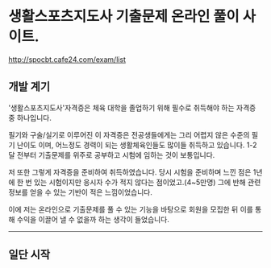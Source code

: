 # 생활스포츠지도사 기출문제 온라인 풀이 사이트.
<http://spocbt.cafe24.com/exam/list>

## 개발 계기

'생활스포츠지도사'자격증은 체육 대학을 졸업하기 위해 필수로 취득해야 하는 자격증 중 하나입니다.

필기와 구술/실기로 이루어진 이 자격증은 전공생들에게는 그리 어렵지 않은 수준의 필기 난이도 이며, 어느정도 경력이 되는 생활체육인들도 많이들 취득하고 있습니다.
1-2달 전부터 기출문제를 위주로 공부하고 시험에 임하는 것이 보통입니다.

저 또한 그렇게 자격증을 준비하여 취득하였습니다.
당시 시험을 준비하며 느낀 점은 1년에 한 번 있는 시험이지만 응시자 수가 적지 않다는 점이었고.(4~5만명)
그에 반해 관련 정보를 얻을 수 있는 기반이 적은 느낌이었습니다.

이에 저는 온라인으로 기출문제를 풀 수 있는 기능을 바탕으로 회원을 모집한 뒤 이를 통해 수익을 이끌어 낼 수 없을까 하는 생각이 들었습니다.

---

## 일단 시작


